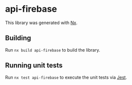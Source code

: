 # api-firebase

This library was generated with [Nx](https://nx.dev).

## Building

Run `nx build api-firebase` to build the library.

## Running unit tests

Run `nx test api-firebase` to execute the unit tests via [Jest](https://jestjs.io).
